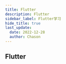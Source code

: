 ```yaml
---
title: Flutter
description: Flutter
sidebar_label: Flutter学习
hide_title: true
last_update:
  date: 2022-12-28
  author: Chason
---
```


## Flutter
